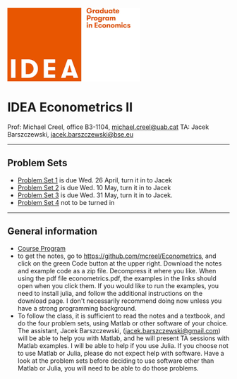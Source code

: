 ![IDEA](IDEA.png)
# IDEA Econometrics II

Prof: Michael Creel, office B3-1104, michael.creel@uab.cat
TA: Jacek Barszczewski, jacek.barszczewski@bse.eu

---
## Problem Sets
- [Problem Set 1](ProblemSet1.pdf) is due Wed. 26 April, turn it in to Jacek
- [Problem Set 2](ProblemSet2.pdf) is due Wed. 10 May, turn it in to Jacek
- [Problem Set 3](ProblemSet3.pdf) is due Wed. 31 May, turn it in to Jacek.
- [Problem Set 4](ProblemSet4.pdf) not to be turned in
---
## General information
- [Course Program](https://drive.google.com/file/d/1ST6_icfEsqkSTwHuRO-nk1WTTd5lBsFO/view)
- to get the notes, go to https://github.com/mcreel/Econometrics, and click on the green Code button at the upper right. Download the notes and example code as a zip file. Decompress it where you like. When using the pdf file econometrics.pdf, the examples in the links should open when you click them. If you would like to run the examples, you need to install julia, and follow the additional instructions on the download page. I don't necessarily recommend doing now unless you have a strong programming background.
- To follow the class, it is sufficient to read the notes and a textbook, and do the four problem sets, using Matlab or other software of your choice. The assistant, Jacek Barszczewski, (jacek.barszczewski@gmail.com) will be able to help you with Matlab, and he will present TA sessions with Matlab examples. I will be able to help if you use Julia. If you choose not to use Matlab or Julia, please do not expect help with software. Have a look at the problem sets before deciding to use software other than Matlab or Julia, you will need to be able to do those problems.
